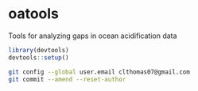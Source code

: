# oatools

Tools for analyzing gaps in ocean acidification data


```R
library(devtools)
devtools::setup()
```

```bash
git config --global user.email clthomas07@gmail.com
git commit --amend --reset-author
```
